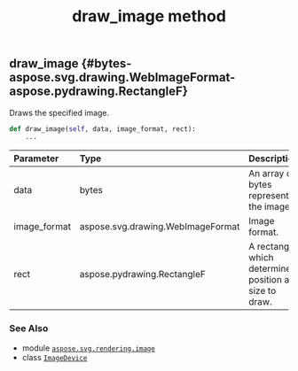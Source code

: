 ﻿---
title: draw_image method
second_title: Aspose.SVG for Python via .NET API References
description: 
type: docs
weight: 90
url: /python-net/aspose.svg.rendering.image/imagedevice/draw_image/
is_root: false
---

## draw_image {#bytes-aspose.svg.drawing.WebImageFormat-aspose.pydrawing.RectangleF}

Draws the specified image.



```python
def draw_image(self, data, image_format, rect):
    ...
```


| Parameter | Type | Description |
| :- | :- | :- |
| data | bytes | An array of bytes representing the image. |
| image_format | aspose.svg.drawing.WebImageFormat | Image format. |
| rect | aspose.pydrawing.RectangleF | A rectangel which determines position and size to draw. |



### See Also
* module [`aspose.svg.rendering.image`](../../)
* class [`ImageDevice`](/svg/python-net/aspose.svg.rendering.image/imagedevice)
